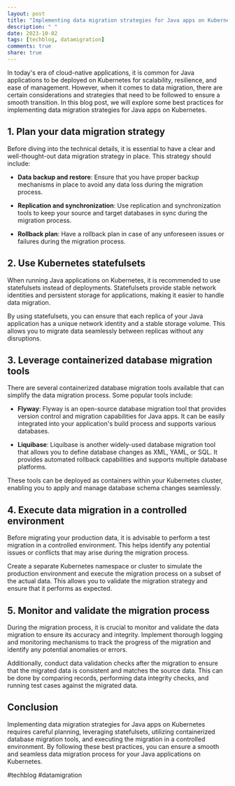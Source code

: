 ```yaml
---
layout: post
title: "Implementing data migration strategies for Java apps on Kubernetes"
description: " "
date: 2023-10-02
tags: [techblog, datamigration]
comments: true
share: true
---
```


In today's era of cloud-native applications, it is common for Java applications to be deployed on Kubernetes for scalability, resilience, and ease of management. However, when it comes to data migration, there are certain considerations and strategies that need to be followed to ensure a smooth transition. In this blog post, we will explore some best practices for implementing data migration strategies for Java apps on Kubernetes.

## 1. Plan your data migration strategy

Before diving into the technical details, it is essential to have a clear and well-thought-out data migration strategy in place. This strategy should include:

* **Data backup and restore**: Ensure that you have proper backup mechanisms in place to avoid any data loss during the migration process.

* **Replication and synchronization**: Use replication and synchronization tools to keep your source and target databases in sync during the migration process.

* **Rollback plan**: Have a rollback plan in case of any unforeseen issues or failures during the migration process.

## 2. Use Kubernetes statefulsets

When running Java applications on Kubernetes, it is recommended to use statefulsets instead of deployments. Statefulsets provide stable network identities and persistent storage for applications, making it easier to handle data migration.

By using statefulsets, you can ensure that each replica of your Java application has a unique network identity and a stable storage volume. This allows you to migrate data seamlessly between replicas without any disruptions.

## 3. Leverage containerized database migration tools

There are several containerized database migration tools available that can simplify the data migration process. Some popular tools include:

* **Flyway**: Flyway is an open-source database migration tool that provides version control and migration capabilities for Java apps. It can be easily integrated into your application's build process and supports various databases.

* **Liquibase**: Liquibase is another widely-used database migration tool that allows you to define database changes as XML, YAML, or SQL. It provides automated rollback capabilities and supports multiple database platforms.

These tools can be deployed as containers within your Kubernetes cluster, enabling you to apply and manage database schema changes seamlessly.

## 4. Execute data migration in a controlled environment

Before migrating your production data, it is advisable to perform a test migration in a controlled environment. This helps identify any potential issues or conflicts that may arise during the migration process.

Create a separate Kubernetes namespace or cluster to simulate the production environment and execute the migration process on a subset of the actual data. This allows you to validate the migration strategy and ensure that it performs as expected.

## 5. Monitor and validate the migration process

During the migration process, it is crucial to monitor and validate the data migration to ensure its accuracy and integrity. Implement thorough logging and monitoring mechanisms to track the progress of the migration and identify any potential anomalies or errors.

Additionally, conduct data validation checks after the migration to ensure that the migrated data is consistent and matches the source data. This can be done by comparing records, performing data integrity checks, and running test cases against the migrated data.

## Conclusion

Implementing data migration strategies for Java apps on Kubernetes requires careful planning, leveraging statefulsets, utilizing containerized database migration tools, and executing the migration in a controlled environment. By following these best practices, you can ensure a smooth and seamless data migration process for your Java applications on Kubernetes.

#techblog #datamigration